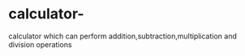 # calculator-
calculator which can perform addition,subtraction,multiplication and division operations

